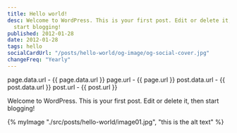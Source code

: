 ```yaml
---
title: Hello world!
desc: Welcome to WordPress. This is your first post. Edit or delete it, then
  start blogging!
published: 2012-01-28
date: 2012-01-28
tags: hello
socialCardUrl: "/posts/hello-world/og-image/og-social-cover.jpg"
changeFreq: "Yearly"
---
```

page.data.url - {{ page.data.url }}
page.url - {{ page.url }}
post.data.url - {{ post.data.url }}
post.url - {{ post.url }}

Welcome to WordPress. This is your first post. Edit or delete it, then start blogging!

<div>
  {% myImage "./src/posts/hello-world/image01.jpg", "this is the alt text" %}
</div>